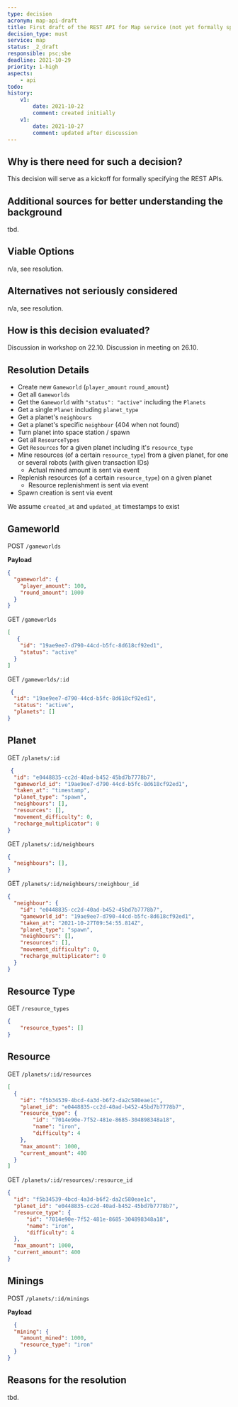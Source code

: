 ```yaml
---
type: decision
acronym: map-api-draft
title: First draft of the REST API for Map service (not yet formally specified)
decision_type: must
service: map
status: _2_draft
responsible: psc;sbe
deadline: 2021-10-29
priority: 1-high
aspects:
    - api
todo:
history:
    v1:
        date: 2021-10-22
        comment: created initially
    v1:
        date: 2021-10-27
        comment: updated after discussion
---
```


## Why is there need for such a decision?

This decision will serve as a kickoff for formally specifying the REST APIs.

## Additional sources for better understanding the background

tbd.

## Viable Options

n/a, see resolution.

## Alternatives not seriously considered

n/a, see resolution.

## How is this decision evaluated?

Discussion in workshop on 22.10.
Discussion in meeting on 26.10.

## Resolution Details

* Create new `Gameworld` (`player_amount` `round_amount`)
* Get all `Gameworlds`
* Get the `Gameworld` with `"status": "active"` including the `Planets`
* Get a single `Planet` including `planet_type`
* Get a planet's `neighbours`
* Get a planet's specific `neighbour` (404 when not found)
* Turn planet into space station / spawn
* Get all `ResourceTypes`
* Get `Resources` for a given planet including it's `resource_type`
* Mine resources (of a certain `resource_type`) from a given planet, for one or several robots (with given transaction IDs)
  * Actual mined amount is sent via event
* Replenish resources (of a certain `resource_type`) on a given planet
  * Resource replenishment is sent via event
* Spawn creation is sent via event

We assume `created_at` and `updated_at` timestamps to exist

## Gameworld

POST `/gameworlds`

**Payload**

```json
{
  "gameworld": {
    "player_amount": 100,
    "round_amount": 1000
  }
}
```

GET `/gameworlds`

```json
[
   {
    "id": "19ae9ee7-d790-44cd-b5fc-8d618cf92ed1",
    "status": "active"
  }
]
```

GET `/gameworlds/:id`

```json
 {
  "id": "19ae9ee7-d790-44cd-b5fc-8d618cf92ed1",
  "status": "active",
  "planets": []
}
```

## Planet

GET `/planets/:id`

```json
 {
  "id": "e0448835-cc2d-40ad-b452-45bd7b7778b7",
  "gameworld_id": "19ae9ee7-d790-44cd-b5fc-8d618cf92ed1",
  "taken_at": "timestamp",
  "planet_type": "spawn",
  "neighbours": [],
  "resources": [],
  "movement_difficulty": 0,
  "recharge_multiplicator": 0
}
```

GET `/planets/:id/neighbours`

```json
{
  "neighbours": [],
}
```

GET `/planets/:id/neighbours/:neighbour_id`

```json
{
  "neighbour": {
    "id": "e0448835-cc2d-40ad-b452-45bd7b7778b7",
    "gameworld_id": "19ae9ee7-d790-44cd-b5fc-8d618cf92ed1",
    "taken_at": "2021-10-27T09:54:55.814Z",
    "planet_type": "spawn",
    "neighbours": [],
    "resources": [],
    "movement_difficulty": 0,
    "recharge_multiplicator": 0
  }
}
```

## Resource Type

GET `/resource_types`

```json
{
    "resource_types": []
}
```

## Resource

GET `/planets/:id/resources`

```json
[
  {
    "id": "f5b34539-4bcd-4a3d-b6f2-da2c580eae1c",
    "planet_id": "e0448835-cc2d-40ad-b452-45bd7b7778b7",
    "resource_type": {
        "id": "7014e90e-7f52-481e-8685-304898348a18",
        "name": "iron",
        "difficulty": 4
    },
    "max_amount": 1000,
    "current_amount": 400
  }
]
```

GET `/planets/:id/resources/:resource_id`

```json
{
  "id": "f5b34539-4bcd-4a3d-b6f2-da2c580eae1c",
  "planet_id": "e0448835-cc2d-40ad-b452-45bd7b7778b7",
  "resource_type": {
      "id": "7014e90e-7f52-481e-8685-304898348a18",
      "name": "iron",
      "difficulty": 4
  },
  "max_amount": 1000,
  "current_amount": 400
}
```

## Minings

POST `/planets/:id/minings`

**Payload**

```json
  {
  "mining": {
    "amount_mined": 1000,
    "resource_type": "iron"
  }
}
```

## Reasons for the resolution

tbd.
